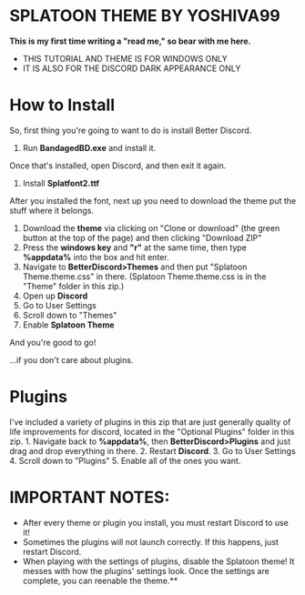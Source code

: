 **SPLATOON THEME BY YOSHIVA99**
==============
**This is my first time writing a "read me," so bear with me here.**


- THIS TUTORIAL AND THEME IS FOR WINDOWS ONLY
- IT IS ALSO FOR THE DISCORD DARK APPEARANCE ONLY

How to Install
==============
So, first thing you're going to want to do is install Better Discord.
1. Run **BandagedBD.exe** and install it.

Once that's installed, open Discord, and then exit it again.
1. Install **Splatfont2.ttf**

After you installed the font, next up you need to download the theme put the stuff where it belongs.
1. Download the **theme** via clicking on "Clone or download" (the green button at the top of the page) and then clicking "Download ZIP"
2. Press the **windows key** and **"r"** at the same time, then type **%appdata%** into the box and hit enter.
3. Navigate to **BetterDiscord>Themes** and then put "Splatoon Theme.theme.css" in there. (Splatoon Theme.theme.css is in the "Theme" folder in this zip.)
4. Open up **Discord**
5. Go to User Settings
6. Scroll down to "Themes"
7. Enable **Splatoon Theme**

And you're good to go!

...if you don't care about plugins.

Plugins
==============
I've included a variety of plugins in this zip that are just generally quality of life improvements for discord, located in the "Optional Plugins" folder in this zip.
	1. Navigate back to **%appdata%**, then **BetterDiscord>Plugins** and just drag and drop everything in there.
	2. Restart **Discord**.
	3. Go to User Settings
	4. Scroll down to "Plugins"
	5. Enable all of the ones you want.

**IMPORTANT NOTES:** 
==============
- After every theme or plugin you install, you must restart Discord to use it!
- Sometimes the plugins will not launch correctly. If this happens, just restart Discord.
- When playing with the settings of plugins, disable the Splatoon theme! It messes with how the plugins' settings look. Once the settings are complete, you can reenable the theme.**